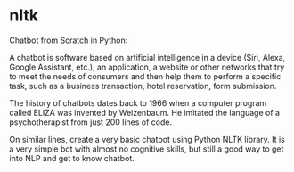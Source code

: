 # nltk
Chatbot from Scratch in Python:

A chatbot is software based on artificial intelligence in a device (Siri, Alexa, Google Assistant, etc.), an application, a website or other networks that try to meet the needs of consumers and then help them to perform a specific task, such as a business transaction, hotel reservation, form submission.

The history of chatbots dates back to 1966 when a computer program called ELIZA was invented by Weizenbaum. He imitated the language of a psychotherapist from just 200 lines of code.

On similar lines, create a very basic chatbot using Python NLTK library. It is a very simple bot with almost no cognitive skills, but still a good way to get into NLP and get to know chatbot.
